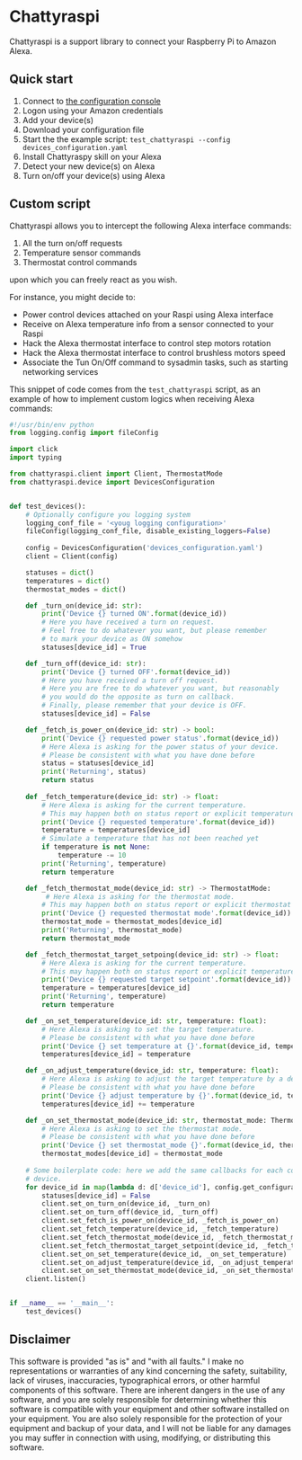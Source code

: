 # Chattyraspi
Chattyraspi is a support library to connect your Raspberry Pi to Amazon Alexa.

Quick start
-----
1. Connect to [the configuration console][1]
2. Logon using your Amazon credentials
3. Add your device(s)
4. Download your configuration file
5. Start the the example script:
   `test_chattyraspi --config devices_configuration.yaml`
6. Install Chattyraspy skill on your Alexa
7. Detect your new device(s) on Alexa
8. Turn on/off your device(s) using Alexa

Custom script
-------------
Chattyraspi allows you to intercept the following Alexa interface commands:
1. All the turn on/off requests
2. Temperature sensor commands
3. Thermostat control commands

upon which you can freely react as you wish.

For instance, you might decide to:
* Power control devices attached on your Raspi using Alexa interface
* Receive on Alexa temperature info from a sensor connected to your Raspi
* Hack the Alexa thermostat interface to control step motors rotation
* Hack the Alexa thermostat interface to control brushless motors speed
* Associate the Tun On/Off command to sysadmin tasks, such as starting networking services

This snippet of code comes from the `test_chattyraspi` script, 
as an example of how to implement custom logics when receiving Alexa commands:

```python
#!/usr/bin/env python
from logging.config import fileConfig

import click
import typing

from chattyraspi.client import Client, ThermostatMode
from chattyraspi.device import DevicesConfiguration


def test_devices():
    # Optionally configure you logging system
    logging_conf_file = '<youg logging configuration>'
    fileConfig(logging_conf_file, disable_existing_loggers=False)
    
    config = DevicesConfiguration('devices_configuration.yaml')
    client = Client(config)

    statuses = dict()
    temperatures = dict()
    thermostat_modes = dict()

    def _turn_on(device_id: str):
        print('Device {} turned ON'.format(device_id))
        # Here you have received a turn on request.
        # Feel free to do whatever you want, but please remember
        # to mark your device as ON somehow
        statuses[device_id] = True

    def _turn_off(device_id: str):
        print('Device {} turned OFF'.format(device_id))
        # Here you have received a turn off request.
        # Here you are free to do whatever you want, but reasonably
        # you would do the opposite as turn on callback.
        # Finally, please remember that your device is OFF.
        statuses[device_id] = False

    def _fetch_is_power_on(device_id: str) -> bool:
        print('Device {} requested power status'.format(device_id))
        # Here Alexa is asking for the power status of your device.
        # Please be consistent with what you have done before
        status = statuses[device_id]
        print('Returning', status)
        return status
    
    def _fetch_temperature(device_id: str) -> float:
        # Here Alexa is asking for the current temperature.
        # This may happen both on status report or explicit temperature request.
        print('Device {} requested temperature'.format(device_id))
        temperature = temperatures[device_id]
        # Simulate a temperature that has not been reached yet
        if temperature is not None:
            temperature -= 10
        print('Returning', temperature)
        return temperature

    def _fetch_thermostat_mode(device_id: str) -> ThermostatMode:
         # Here Alexa is asking for the thermostat mode.
        # This may happen both on status report or explicit thermostat mode request.
        print('Device {} requested thermostat mode'.format(device_id))
        thermostat_mode = thermostat_modes[device_id]
        print('Returning', thermostat_mode)
        return thermostat_mode

    def _fetch_thermostat_target_setpoing(device_id: str) -> float:
        # Here Alexa is asking for the current temperature.
        # This may happen both on status report or explicit temperature request.
        print('Device {} requested target setpoint'.format(device_id))
        temperature = temperatures[device_id]
        print('Returning', temperature)
        return temperature

    def _on_set_temperature(device_id: str, temperature: float):
        # Here Alexa is asking to set the target temperature.
        # Please be consistent with what you have done before
        print('Device {} set temperature at {}'.format(device_id, temperature))
        temperatures[device_id] = temperature

    def _on_adjust_temperature(device_id: str, temperature: float):
        # Here Alexa is asking to adjust the target temperature by a delta..
        # Please be consistent with what you have done before        
        print('Device {} adjust temperature by {}'.format(device_id, temperature))
        temperatures[device_id] += temperature

    def _on_set_thermostat_mode(device_id: str, thermostat_mode: ThermostatMode):
        # Here Alexa is asking to set the thermostat mode.
        # Please be consistent with what you have done before
        print('Device {} set thermostat_mode {}'.format(device_id, thermostat_mode))
        thermostat_modes[device_id] = thermostat_mode
    
    # Some boilerplate code: here we add the same callbacks for each configured
    # device.
    for device_id in map(lambda d: d['device_id'], config.get_configuration()['Devices']):
        statuses[device_id] = False
        client.set_on_turn_on(device_id, _turn_on)
        client.set_on_turn_off(device_id, _turn_off)
        client.set_fetch_is_power_on(device_id, _fetch_is_power_on)
        client.set_fetch_temperature(device_id, _fetch_temperature)
        client.set_fetch_thermostat_mode(device_id, _fetch_thermostat_mode)
        client.set_fetch_thermostat_target_setpoint(device_id, _fetch_thermostat_target_setpoing)
        client.set_on_set_temperature(device_id, _on_set_temperature)
        client.set_on_adjust_temperature(device_id, _on_adjust_temperature)
        client.set_on_set_thermostat_mode(device_id, _on_set_thermostat_mode)
    client.listen()


if __name__ == '__main__':
    test_devices()

```
 
Disclaimer
----------
This software is provided "as is" and "with all faults." 
I make no representations or warranties of any kind concerning the safety, 
suitability, lack of viruses, inaccuracies, typographical errors, 
or other harmful components of this software. 
There are inherent dangers in the use of any software, and you are 
solely responsible for determining whether this software is compatible 
with your equipment and other software installed on your equipment. 
You are also solely responsible for the protection of your equipment 
and backup of your data, and I will not be liable for any damages 
you may suffer in connection with using, modifying, or distributing 
this software.

[1]: https://raspberry.alexa.mirko.io/login
